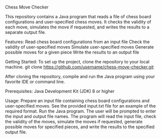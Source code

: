Chess Move Checker

This repository contains a Java program that reads a file of chess board configurations and user-specified chess moves. It checks the validity of each move, simulates the move if requested, and writes the results to a separate output file.

Features:
Read chess board configurations from an input file
Check the validity of user-specified moves
Simulate user-specified moves
Generate possible moves for a given piece
Write the results to an output file

Getting Started:
To set up the project, clone the repository to your local machine.
git clone https://github.com/username/chess-move-checker.git

After cloning the repository, compile and run the Java program using your favorite IDE or command line.

Prerequisites:
Java Development Kit (JDK) 8 or higher

Usage:
Prepare an input file containing chess board configurations and user-specified moves. See the provided input.txt file for an example of the required format.
Run the Java program. The user will be prompted to enter the input and output file names.
The program will read the input file, check the validity of the moves, simulate the moves if requested, generate possible moves for specified pieces, and write the results to the specified output file.
